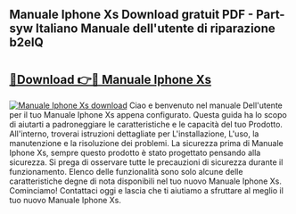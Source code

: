 ## Manuale Iphone Xs Download gratuit PDF - Part-syw Italiano Manuale dell'utente di riparazione b2eIQ

# <h2><a href="http://dffed0.blite.top/?on=Manuale+Iphone+Xs">🔗Download 👉🔴 Manuale Iphone Xs</a></h2>

[![Manuale Iphone Xs download](https://i.imgur.com/lujVjoI.png)](http://dffed0.blite.top/?on=Manuale+Iphone+Xs)
Ciao e benvenuto nel manuale Dell'utente per il tuo Manuale Iphone Xs appena configurato. Questa guida ha lo scopo di aiutarti a padroneggiare le caratteristiche e le capacità del tuo Prodotto. All'interno, troverai istruzioni dettagliate per L'installazione, L'uso, la manutenzione e la risoluzione dei problemi. La sicurezza prima di Manuale Iphone Xs, sempre questo prodotto è stato progettato pensando alla sicurezza. Si prega di osservare tutte le precauzioni di sicurezza durante il funzionamento. Elenco delle funzionalità sono solo alcune delle caratteristiche degne di nota disponibili nel tuo nuovo Manuale Iphone Xs. Cominciamo! Contattaci oggi e lascia che ti aiutiamo a sfruttare al meglio il tuo nuovo Manuale Iphone Xs.
